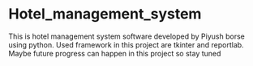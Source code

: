 # Hotel_management_system
This is hotel management system software developed by Piyush borse using python. Used framework in this project are tkinter and reportlab.  Maybe future progress can happen in this project so stay tuned 
